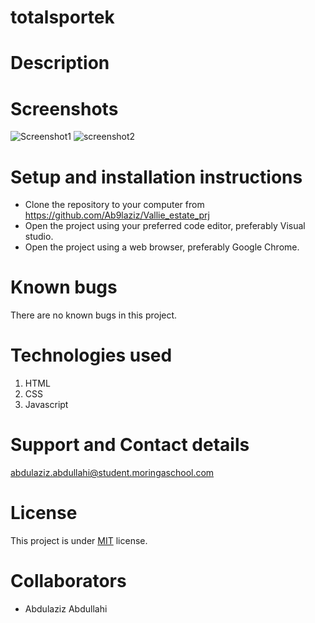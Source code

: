 # totalsportek

# Description

# Screenshots

![Screenshot1]()
![screenshot2]()

# Setup and installation instructions
- Clone the repository to your computer from https://github.com/Ab9laziz/Vallie_estate_prj
- Open the project using your preferred code editor, preferably Visual studio.
- Open the project using a web browser, preferably Google Chrome.

# Known bugs
There are no known bugs in this project.

# Technologies used
1. HTML
2. CSS
3. Javascript

# Support and Contact details
abdulaziz.abdullahi@student.moringaschool.com

# License
This project is under [MIT](https://github.com/Ab9laziz/totalsportek/blob/master/licence) license.

# Collaborators
- Abdulaziz Abdullahi
